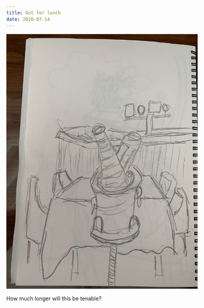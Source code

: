 ```yaml
---
title: Out for lunch
date: 2020-07-14
---
```


!['Out for lunch'](image/Fancy.jpeg)

How much longer will this be tenable?